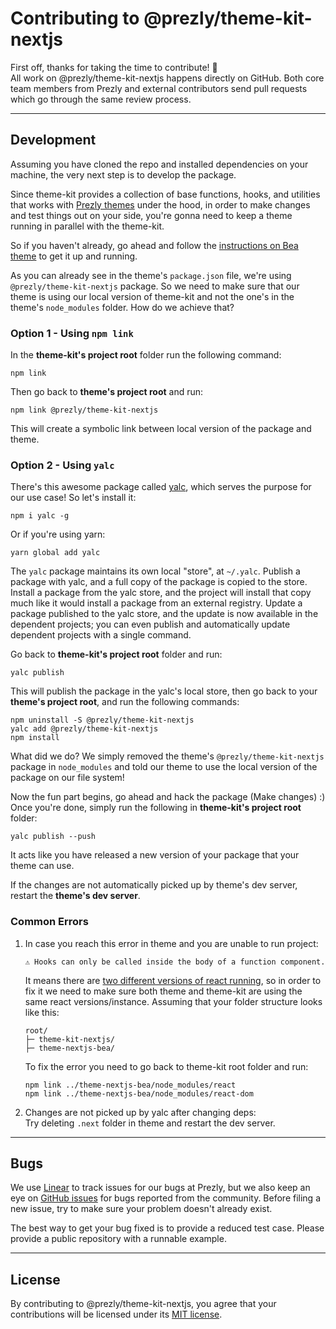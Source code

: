 # Contributing to @prezly/theme-kit-nextjs

First off, thanks for taking the time to contribute! 🎉  
All work on @prezly/theme-kit-nextjs happens directly on GitHub. Both core team members from Prezly and external contributors send pull requests which go through the same review process.

---

## Development

Assuming you have cloned the repo and installed dependencies on your machine, the very next step is to develop the package.

Since theme-kit provides a collection of base functions, hooks, and utilities that works with [Prezly themes](https://github.com/prezly?q=theme-nextjs&type=all&language=&sort=) under the hood, in order to make changes and test things out on your side, you're gonna need to keep a theme running in parallel with the theme-kit.

So if you haven't already, go ahead and follow the [instructions on Bea theme](https://github.com/prezly/theme-nextjs-bea#quick-start) to get it up and running.

As you can already see in the theme's `package.json` file, we're using `@prezly/theme-kit-nextjs` package. So we need to make sure that our theme is using our local version of theme-kit and not the one's in the theme's `node_modules` folder. How do we achieve that?

### Option 1 - Using `npm link`

In the **theme-kit's project root** folder run the following command:

```
npm link
```

Then go back to **theme's project root** and run:

```
npm link @prezly/theme-kit-nextjs
```

This will create a symbolic link between local version of the package and theme.

### Option 2 - Using `yalc`

There's this awesome package called [yalc](https://github.com/wclr/yalc), which serves the purpose for our use case! So let's install it:

```
npm i yalc -g
```

Or if you're using yarn:

```
yarn global add yalc
```

The `yalc` package maintains its own local "store", at `~/.yalc`. Publish a package with yalc, and a full copy of the package is copied to the store. Install a package from the yalc store, and the project will install that copy much like it would install a package from an external registry. Update a package published to the yalc store, and the update is now available in the dependent projects; you can even publish and automatically update dependent projects with a single command.

Go back to **theme-kit's project root** folder and run:

```
yalc publish
```

This will publish the package in the yalc's local store, then go back to your **theme's project root**, and run the following commands:

```
npm uninstall -S @prezly/theme-kit-nextjs
yalc add @prezly/theme-kit-nextjs
npm install
```

What did we do? We simply removed the theme's `@prezly/theme-kit-nextjs` package in `node_modules` and told our theme to use the local version of the package on our file system!

Now the fun part begins, go ahead and hack the package (Make changes) :) Once you're done, simply run the following in **theme-kit's project root** folder:

```
yalc publish --push
```

It acts like you have released a new version of your package that your theme can use.

If the changes are not automatically picked up by theme's dev server, restart the **theme's dev server**.

### Common Errors

1. In case you reach this error in theme and you are unable to run project:

    ```
    ⚠ Hooks can only be called inside the body of a function component.
    ```

    It means there are [two different versions of react running](https://reactjs.org/warnings/invalid-hook-call-warning.html#duplicate-react), so in order to fix it we need to make sure both theme and theme-kit are using the same react versions/instance.
    Assuming that your folder structure looks like this:

    ```
    root/
    ├─ theme-kit-nextjs/
    ├─ theme-nextjs-bea/
    ```

    To fix the error you need to go back to theme-kit root folder and run:

    ```
    npm link ../theme-nextjs-bea/node_modules/react
    npm link ../theme-nextjs-bea/node_modules/react-dom
    ```

2. Changes are not picked up by yalc after changing deps:  
   Try deleting `.next` folder in theme and restart the dev server.

---

## Bugs

We use [Linear](https://linear.app) to track issues for our bugs at Prezly, but we also keep an eye on [GitHub issues](https://github.com/prezly/theme-kit-nextjs/issues) for bugs reported from the community. Before filing a new issue, try to make sure your problem doesn't already exist.

The best way to get your bug fixed is to provide a reduced test case. Please provide a public repository with a runnable example.

---

## License

By contributing to @prezly/theme-kit-nextjs, you agree that your contributions will be licensed under its [MIT license](./LICENSE).

